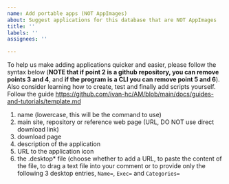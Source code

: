 ```yaml
---
name: Add portable apps (NOT AppImages)
about: Suggest applications for this database that are NOT AppImages
title: ''
labels: ''
assignees: ''

---
```


To help us make adding applications quicker and easier, please follow the syntax below (**NOTE that if point 2 is a github repository, you can remove points 3 and 4**, and **if the program is a CLI you can remove point 5 and 6**). Also consider learning how to create, test and finally add scripts yourself. Follow the guide https://github.com/ivan-hc/AM/blob/main/docs/guides-and-tutorials/template.md

1. name (lowercase, this will be the command to use)
2. main site, repository or reference web page (URL, DO NOT use direct download link)
3. download page
4. description of the application
5. URL to the application icon
6. the .desktop* file (choose whether to add a URL, to paste the content of the file, to drag a text file into your comment or to provide only the following 3 desktop entries, `Name=`, `Exec=` and `Categories=`
